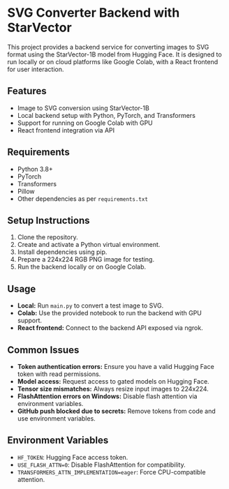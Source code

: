 # SVG Converter Backend with StarVector

This project provides a backend service for converting images to SVG format using the StarVector-1B model from Hugging Face. It is designed to run locally or on cloud platforms like Google Colab, with a React frontend for user interaction.

## Features
- Image to SVG conversion using StarVector-1B
- Local backend setup with Python, PyTorch, and Transformers
- Support for running on Google Colab with GPU
- React frontend integration via API

## Requirements
- Python 3.8+
- PyTorch
- Transformers
- Pillow
- Other dependencies as per `requirements.txt`

## Setup Instructions
1. Clone the repository.
2. Create and activate a Python virtual environment.
3. Install dependencies using pip.
4. Prepare a 224x224 RGB PNG image for testing.
5. Run the backend locally or on Google Colab.

## Usage
- **Local:** Run `main.py` to convert a test image to SVG.
- **Colab:** Use the provided notebook to run the backend with GPU support.
- **React frontend:** Connect to the backend API exposed via ngrok.

## Common Issues
- **Token authentication errors:** Ensure you have a valid Hugging Face token with read permissions.
- **Model access:** Request access to gated models on Hugging Face.
- **Tensor size mismatches:** Always resize input images to 224x224.
- **FlashAttention errors on Windows:** Disable flash attention via environment variables.
- **GitHub push blocked due to secrets:** Remove tokens from code and use environment variables.

## Environment Variables
- `HF_TOKEN`: Hugging Face access token.
- `USE_FLASH_ATTN=0`: Disable FlashAttention for compatibility.
- `TRANSFORMERS_ATTN_IMPLEMENTATION=eager`: Force CPU-compatible attention.
